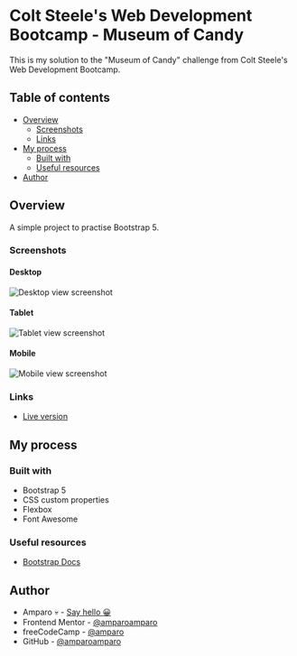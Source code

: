 # Colt Steele's Web Development Bootcamp - Museum of Candy

This is my solution to the "Museum of Candy" challenge from Colt Steele's Web Development Bootcamp.

## Table of contents

- [Overview](#overview)
  - [Screenshots](#screenshots)
  - [Links](#links)
- [My process](#my-process)
  - [Built with](#built-with)
  - [Useful resources](#useful-resources)
- [Author](#author)

## Overview

A simple project to practise Bootstrap 5.

### Screenshots

#### Desktop

![Desktop view screenshot](screenshots/desktop-screenshot.png)

#### Tablet

![Tablet view screenshot](screenshots/tablet-screenshot.png)

#### Mobile

![Mobile view screenshot](screenshots/mobile-screenshot.png)

### Links

- [Live version](https://colt-steele-museum-of-candy.vercel.app/)

## My process

### Built with

- Bootstrap 5
- CSS custom properties
- Flexbox
- Font Awesome

### Useful resources

- [Bootstrap Docs](https://getbootstrap.com/docs/5.2)

## Author

- Amparo 💀 - [Say hello 😀](mailto:hello@amparo.ooo?subject=Hello%20from%20GitHub)
- Frontend Mentor - [@amparoamparo](https://www.frontendmentor.io/profile/amparoamparo)
- freeCodeCamp - [@amparo](https://freecodecamp.org/amparo)
- GitHub - [@amparoamparo](https://www.github.com/amparoamparo)
